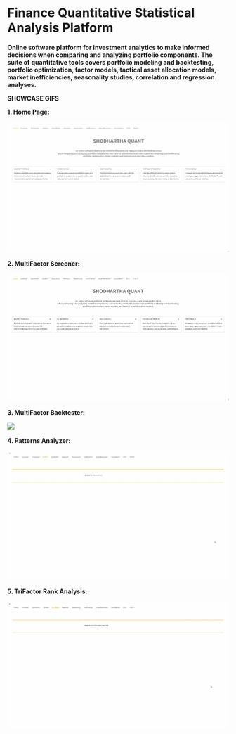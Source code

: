 # Finance Quantitative Statistical Analysis Platform </br>
<b>Online software platform for investment analytics to make informed decisions  when comparing and analyzing portfolio components. The suite of quantitative tools covers portfolio modeling and backtesting, portfolio optimization, factor models, tactical asset allocation models, market inefficiencies, seasonality studies, correlation and regression analyses. </b> </br>


<b>SHOWCASE GIFS</b> </br>

<b>1. Home Page:</b>

![](DEMOS/home_page.gif) </br>

<b>2. MultiFactor Screener:</b>

![](DEMOS/multifactor_stocks_screener.gif) </br>

<b>3. MultiFactor Backtester:</b>

![](DEMOS/multifactor_backtester.gif) </br>

<b>4. Patterns Analyzer:</b>

![](DEMOS/chart_patterns.gif) </br>

<b>5. TriFactor Rank Analysis:</b>

![](DEMOS/trifactor_analysis.gif) </br>

